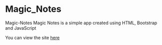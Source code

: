 # Magic_Notes

Magic-Notes Magic Notes is a simple app created using HTML, Bootstrap and JavaScript

You can view the site [here](file:///C:/Users/Veera%20Reddy/Downloads/notes.html)
